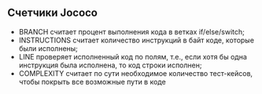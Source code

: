 ## Cчетчики Jococo
* BRANCH считает процент выполнения кода в ветках if/else/switch; 
* INSTRUCTIONS считает количество инструкций в байт коде, которые были исполнены; 
* LINE проверяет исполненный код по полям, т.е., если хотя бы одна инструкция была исполнена, то код строки исполнен; 
* COMPLEXITY считает по сути  необходимое количество тест-кейсов, чтобы покрыть все возможные пути в коде  
